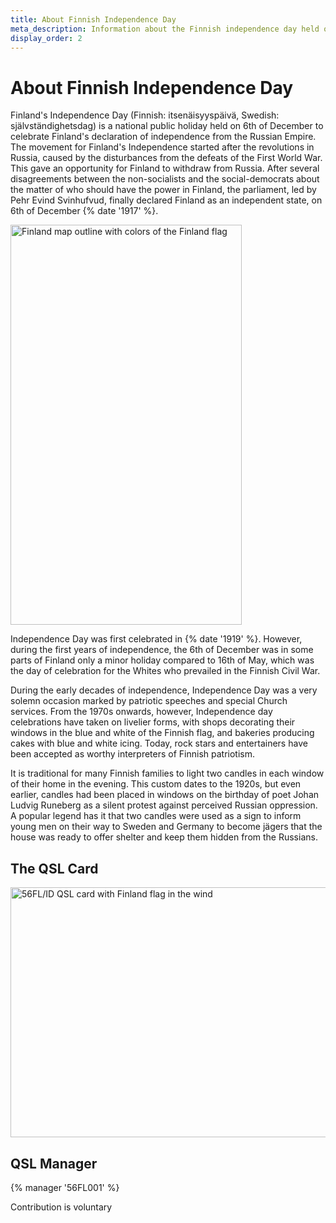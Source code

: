 ```yaml
---
title: About Finnish Independence Day
meta_description: Information about the Finnish independence day held on 6th of December
display_order: 2
---
```


# About Finnish Independence Day

Finland's Independence Day (Finnish: itsenäisyyspäivä, Swedish: självständighetsdag) is a national public holiday held on 6th of December to celebrate Finland's declaration of independence from the Russian Empire. The movement for Finland's Independence started after the revolutions in Russia, caused by the disturbances from the defeats of the First World War. This gave an opportunity for Finland to withdraw from Russia. After several disagreements between the non-socialists and the social-democrats about the matter of who should have the power in Finland, the parliament, led by Pehr Evind Svinhufvud, finally declared Finland as an independent state, on 6th of December {% date '1917' %}.

<img src="/56fl-id/images/finland-881128_640.png" width="370" height="640" alt="Finland map outline with colors of the Finland flag" class="article-side-image">

Independence Day was first celebrated in {% date '1919' %}. However, during the first years of independence, the 6th of December was in some parts of Finland only a minor holiday compared to 16th of May, which was the day of celebration for the Whites who prevailed in the Finnish Civil War.

During the early decades of independence, Independence Day was a very solemn occasion marked by patriotic speeches and special Church services. From the 1970s onwards, however, Independence day celebrations have taken on livelier forms, with shops decorating their windows in the blue and white of the Finnish flag, and bakeries producing cakes with blue and white icing. Today, rock stars and entertainers have been accepted as worthy interpreters of Finnish patriotism.

It is traditional for many Finnish families to light two candles in each window of their home in the evening. This custom dates to the 1920s, but even earlier, candles had been placed in windows on the birthday of poet Johan Ludvig Runeberg as a silent protest against perceived Russian oppression. A popular legend has it that two candles were used as a sign to inform young men on their way to Sweden and Germany to become jägers that the house was ready to offer shelter and keep them hidden from the Russians.

## The QSL Card

<p><img src="/56fl-id/images/FF-56FL_ID-WEB.jpg" width="600" height="400" alt="56FL/ID QSL card with Finland flag in the wind"></p>

## QSL Manager

{% manager '56FL001' %}

Contribution is voluntary
